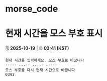 # morse_code
# 현재 시간을 모스 부호 표시
<!-- MORSE_TIME_START -->
🗓️ **2025-10-19** | ⏰ **03:41 (KST)**

```
현재 시간을 입력하세요. 모스 부호로 바꿉니다
----- ...-- ....- .----
모스 부호를 다시 현재 시간으로 바꿉니다
0341
```
<!-- MORSE_TIME_END -->
